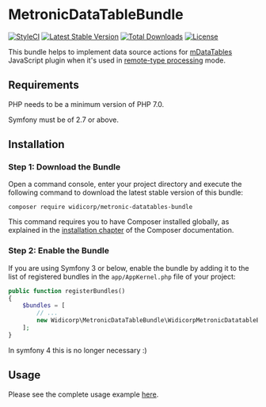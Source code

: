 # MetronicDataTableBundle
[![StyleCI](https://styleci.io/repos/128211339/shield?branch=master)](https://styleci.io/repos/128211339)
[![Latest Stable Version](https://poser.pugx.org/widicorp/metronic-datatable-bundle/v/stable)](https://packagist.org/packages/widicorp/metronic-datatable-bundle)
[![Total Downloads](https://poser.pugx.org/widicorp/metronic-datatable-bundle/downloads)](https://packagist.org/packages/widicorp/metronic-datatable-bundle)
[![License](https://poser.pugx.org/widicorp/metronic-datatable-bundle/license)](https://packagist.org/packages/widicorp/metronic-datatable-bundle)

This bundle helps to implement data source actions for [mDataTables](https://keenthemes.com/metronic/documentation.html#sec14) JavaScript plugin when it's used in [remote-type processing](https://keenthemes.com/metronic/documentation.html#sec14) mode.

## Requirements

PHP needs to be a minimum version of PHP 7.0.

Symfony must be of 2.7 or above.

## Installation

### Step 1: Download the Bundle

Open a command console, enter your project directory and execute the following command to download the latest stable version of this bundle:

```console
composer require widicorp/metronic-datatables-bundle
```

This command requires you to have Composer installed globally, as explained in the [installation chapter](https://getcomposer.org/doc/00-intro.md) of the Composer documentation.

### Step 2: Enable the Bundle

If you are using Symfony 3 or below, enable the bundle by adding it to the list of registered bundles in the `app/AppKernel.php` file of your project:

```php
public function registerBundles()
{
    $bundles = [
        // ...
        new Widicorp\MetronicDataTableBundle\WidicorpMetronicDatatableBundle(),
    ];
}
```

In symfony 4 this is no longer necessary :)

## Usage

Please see the complete usage example [here](../../wiki).
